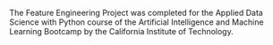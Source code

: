 The Feature Engineering Project was completed for the Applied Data Science with Python course of the Artificial Intelligence and Machine Learning Bootcamp by the California Institute of Technology.
